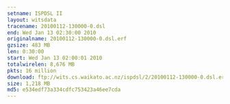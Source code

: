 ```yaml
---
setname: ISPDSL II
layout: witsdata
tracename: 20100112-130000-0.dsl
end: Wed Jan 13 02:30:00 2010
originalname: 20100112-130000-0.dsl.erf
gzsize: 483 MB
len: 0:30:00
start: Wed Jan 13 02:00:01 2010
totalwirelen: 8,676 MB
pkts: 16 million
download: ftp://wits.cs.waikato.ac.nz/ispdsl/2/20100112-130000-0.dsl.erf.gz
size: 1,218 MB
md5: e534edf73a334cdfc753423a46ee7cda
---
```

